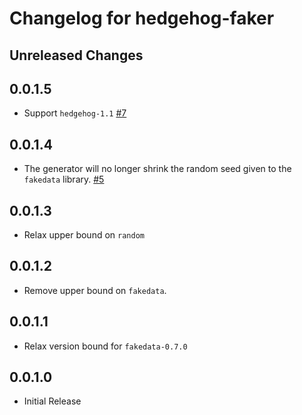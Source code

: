 # Changelog for hedgehog-faker

## Unreleased Changes

## 0.0.1.5

- Support `hedgehog-1.1` [#7](https://github.com/parsonsmatt/hedgehog-fakedata/pull/7)

## 0.0.1.4

- The generator will no longer shrink the random seed given to the `fakedata` library. [#5](https://github.com/parsonsmatt/hedgehog-fakedata/pull/5)

## 0.0.1.3

- Relax upper bound on `random`
 
## 0.0.1.2

- Remove upper bound on `fakedata`.

## 0.0.1.1

- Relax version bound for `fakedata-0.7.0`

## 0.0.1.0

- Initial Release
